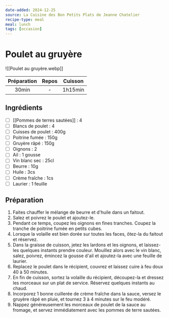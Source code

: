 ```yaml
---
date-added: 2024-12-25
source: La Cuisine des Bon Petits Plats de Jeanne Chatelier
recipe-type: meal
meal: lunch
tags: [occasion]
---
```


# Poulet au gruyère

![[Poulet au gruyère.webp]]

| Préparation | Repos | Cuisson |
|:-----------:|:-----:|:-------:|
|    30min    |   -   | 1h15min |

## Ingrédients

- [ ] [[Pommes de terres sautées]] : 4
- [ ] Blancs de poulet : 4
- [ ] Cuisses de poulet : 400g
- [ ] Poitrine fumée : 150g
- [ ] Gruyère râpé : 150g
- [ ] Oignons : 2
- [ ] Ail : 1 gousse
- [ ] Vin blanc sec : 25cl
- [ ] Beurre : 10g
- [ ] Huile : 3cs
- [ ] Crème fraîche : 1cs
- [ ] Laurier : 1 feuille

## Préparation

1. Faites chauffer le mélange de beurre et d'huile dans un faitout.
2. Salez et poivrez le poulet et ajoutez-le.
3. Pendant ce temps, coupez les oignons en fines tranches. Coupez la tranche de poitrine fumée en petits cubes.
4. Lorsque la volaille est bien dorée sur toutes les faces, ôtez-la du faitout et réservez.
5. Dans la graisse de cuisson, jetez les lardons et les oignons, et laissez-les quelques instants prendre couleur. Mouillez alors avec le vin blanc, salez, poivrez, émincez la gousse d'ail et ajoutez-la avec une feuille de laurier.
6. Replacez le poulet dans le récipient, couvrez et laissez cuire à feu doux 40 à 50 minutes.
7. En fin de cuisson, sortez la volaille du récipient, découpez-la et dressez les morceaux sur un plat de service. Réservez quelques instants au chaud.
8. Incorporez 1 bonne cuillerée de crème fraîche dans la sauce, versez le gruyère râpé en pluie, et tournez 3 à 4 minutes sur le feu modéré.
9. Nappez généreusement les morceaux de poulet de la sauce au fromage, et servez immédiatement avec les pommes de terre sautées.
